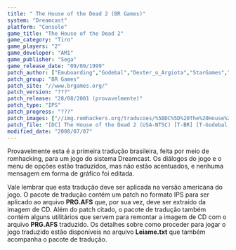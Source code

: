 ```yaml
---
title: " The House of the Dead 2 (BR Games)"
system: "Dreamcast"
platform: "Console"
game_title: "The House of the Dead 2"
game_category: "Tiro"
game_players: "2"
game_developer: "AM1"
game_publisher: "Sega"
game_release_date: "09/09/1999"
patch_author: ["Emuboarding","Godebal","Dexter_o_Argiota","StarGames","Sonic_R"]
patch_group: "BR Games"
patch_site: "//www.brgames.org/"
patch_version: "???"
patch_release: "28/08/2001 (provavelmente)"
patch_type: "IPS"
patch_progress: "???"
patch_images: ["//img.romhackers.org/traducoes/%5BDC%5D%20The%20House%20of%20the%20Dead%20-%20BR%20Games%20-%2001.jpg","//img.romhackers.org/traducoes/%5BDC%5D%20The%20House%20of%20the%20Dead%20-%20BR%20Games%20-%2002.jpg","//img.romhackers.org/traducoes/%5BDC%5D%20The%20House%20of%20the%20Dead%20-%20BR%20Games%20-%2003.jpg"]
patch_file: "[DC] The House of the Dead 2 (USA-NTSC) [T-BR] [T-Godebal, Emuboarding e grande elenco G-BR Games] [A-2001].rar"
modified_date: "2008/07/07"
---
```

Provavelmente esta é a primeira tradução brasileira, feita por meio de romhacking, para um jogo do sistema Dreamcast. Os diálogos do jogo e o menu de opções estão traduzidos, mas não estão acentuados, e nenhuma mensagem em forma de gráfico foi editada.

Vale lembrar que esta tradução deve ser aplicada na versão americana do jogo. O pacote de tradução contém um patch no formato IPS para ser aplicado ao arquivo <b>PRG.AFS</b> que, por sua vez, deve ser extraído da imagem de CD. Além do patch citado, o pacote de tradução também contém alguns utilitários que servem para remontar a imagem de CD com o arquivo <b>PRG.AFS</b> traduzido. Os detalhes sobre como proceder para jogar o jogo traduzido estão disponíveis no arquivo <b>Leiame.txt</b> que também acompanha o pacote de tradução.
